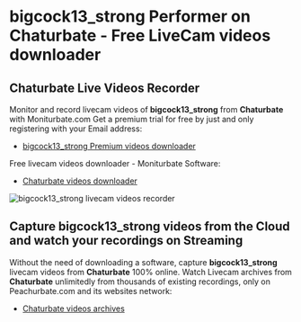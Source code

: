 # bigcock13_strong Performer on Chaturbate - Free LiveCam videos downloader

## Chaturbate Live Videos Recorder

Monitor and record livecam videos of **bigcock13_strong** from **Chaturbate** with Moniturbate.com
Get a premium trial for free by just and only registering with your Email address:
* [bigcock13_strong Premium videos downloader](https://moniturbate.com/request-demo-licence-key.html)

Free livecam videos downloader - Moniturbate Software:
* [Chaturbate videos downloader](https://moniturbate.com/moniturbate-download-software.html)

![bigcock13_strong livecam videos recorder](https://peachurnet.com/templates/moniturbate-software.png)


## Capture bigcock13_strong videos from the Cloud and watch your recordings on Streaming

Without the need of downloading a software, capture **bigcock13_strong** livecam videos from **Chaturbate** 100% online.
Watch Livecam archives from **Chaturbate** unlimitedly from thousands of existing recordings, only on Peachurbate.com and its websites network:
* [Chaturbate videos archives](https://peachurnet.com/)